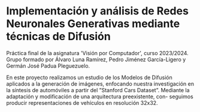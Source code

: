 # Implementación y análisis de Redes Neuronales Generativas mediante técnicas de Difusión
Práctica final de la asignatura 'Visión por Computador', curso 2023/2024. Grupo formado por Álvaro Luna Ramı́rez, Pedro Jiménez Garcı́a-Ligero y Germán José Padua Pleguezuelo.



En este proyecto realizamos un estudio de los Modelos de Difusión aplicados a la generación de imágenes, enfocando nuestra investigación en la sı́ntesis de automóviles a partir del ”Stanford Cars Dataset”. Mediante la adaptación y modificación de una arquitectura preexistente, con-
seguimos producir representaciones de vehı́culos en resolución 32x32.
